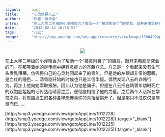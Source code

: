 ```yaml
---
layout:     post
title:      "心灵侦探八云"
author:     "作者：神永学"
intro:      "在上大学二年级的小泽晴香为了帮助一个“被灵附身了”的朋友，敲开来电影研究会的门。在那等着她的是传闻中拥有灵能力的齐藤八云。八云是一个看起来没有生气头发乱糟糟，仿佛将自己的心灵封闭起来了的青年，但是他的左眼却非常的惹眼，是血红的瞳色…… 晴香刚开始的时候也只是半信半疑。偶然发现八云的诈赌行为，再加上他向她索取报酬，因此认为他是骗子。但是在八云把在晴香年幼时死亡的双胞胎姐姐的话传达给晴香之后，便彻底相信了他的力量。之后两个人活跃在学校之内，将周围发生的各种各样恐怖事件的真相给揭开了。但是那只不过仅仅是序章而已……"
date:       "2018-02-14 16:56:57"
tags:       "八云"
image:      "http://smp.yoedge.com/smp-app/resource/viewImage/1000492appline.png"
---
```

<div style="text-align: center">
<p><img src="http://smp.yoedge.com/smp-app/resource/viewImage/1000492appline.png"/></p>
</div>
<p class="post-meta">
<span>在上大学二年级的小泽晴香为了帮助一个“被灵附身了”的朋友，敲开来电影研究会的门。在那等着她的是传闻中拥有灵能力的齐藤八云。八云是一个看起来没有生气头发乱糟糟，仿佛将自己的心灵封闭起来了的青年，但是他的左眼却非常的惹眼，是血红的瞳色…… 晴香刚开始的时候也只是半信半疑。偶然发现八云的诈赌行为，再加上他向她索取报酬，因此认为他是骗子。但是在八云把在晴香年幼时死亡的双胞胎姐姐的话传达给晴香之后，便彻底相信了他的力量。之后两个人活跃在学校之内，将周围发生的各种各样恐怖事件的真相给揭开了。但是那只不过仅仅是序章而已……</span>
</p>
[http://smp3.yoedge.com/view/gotoAppLine/1012228](http://smp3.yoedge.com/view/gotoAppLine/1012228){:target="_blank"}
[http://smp3.yoedge.com/view/gotoAppLine/1012225](http://smp3.yoedge.com/view/gotoAppLine/1012225){:target="_blank"}


